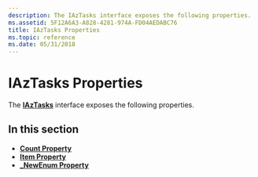 ```yaml
---
description: The IAzTasks interface exposes the following properties.
ms.assetid: 5F12A6A3-A828-4281-974A-FD04AEDABC76
title: IAzTasks Properties
ms.topic: reference
ms.date: 05/31/2018
---
```


# IAzTasks Properties

The [**IAzTasks**](/windows/desktop/api/Azroles/nn-azroles-iaztasks) interface exposes the following properties.

## In this section

-   [**Count Property**](/windows/desktop/api/Azroles/nf-azroles-iaztasks-get_count)
-   [**Item Property**](/windows/desktop/api/Azroles/nf-azroles-iaztasks-get_item)
-   [**\_NewEnum Property**](/windows/desktop/api/Azroles/nf-azroles-iaztasks-get__newenum)

 

 



